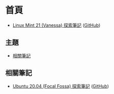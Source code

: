 
# 首頁

* [Linux Mint 21 (Vanessa) 探索筆記](https://samwhelp.github.io/note-about-linuxmint/) ([GitHub](https://github.com/samwhelp/note-about-linuxmint))


## 主題

* [相關筆記](#相關筆記)


## 相關筆記

* [Ubuntu 20.04 (Focal Fossa) 探索筆記](https://samwhelp.github.io/note-ubuntu-20.04) ([GitHub](https://github.com/samwhelp/note-ubuntu-20.04)) 
